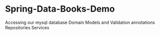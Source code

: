 # Spring-Data-Books-Demo

Accessing our mysql database
Domain Models and Validation annotations
Repositories
Services

